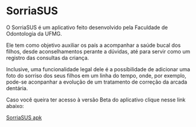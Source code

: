 # SorriaSUS

O SorriaSUS é um aplicativo feito desenvolvido pela Faculdade de Odontologia da UFMG. 

Ele tem como objetivo auxiliar os país a acompanhar a saúde bucal dos filhos, desde aconselhamentos perante a dúvidas, até para servir como um registro das consultas da criança.

Inclusive, uma funcionalidade legal dele é a possíbilidade de adicionar uma foto do sorriso dos seus filhos em um linha do tempo, onde, por exemplo, pode-se aconpanhar a evolução de um tratamento de correção da arcada dentária.

Caso você queira ter acesso à versão Beta do aplicativo clique nesse link abaixo:

[SorriaSUS apk](https://github.com/BernardooVale/SorriaSUS/blob/main/app-armeabi-v7a-release.apk)
